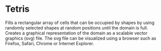 # Tetris

Fills a rectangular array of cells that can be occupied by shapes by using randomly selected shapes at random positions until the domain is full. Creates a graphical representation of the domain as a scalable vector graphics (svg) file. The svg file can be visualized using a browser such as Firefox, Safari, Chrome or Internet Explorer.
